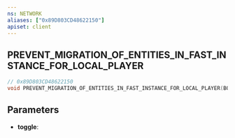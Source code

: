 ```yaml
---
ns: NETWORK
aliases: ["0x89D803CD48622150"]
apiset: client
---
```

## PREVENT_MIGRATION_OF_ENTITIES_IN_FAST_INSTANCE_FOR_LOCAL_PLAYER

```c
// 0x89D803CD48622150
void PREVENT_MIGRATION_OF_ENTITIES_IN_FAST_INSTANCE_FOR_LOCAL_PLAYER(BOOL toggle);
```


## Parameters
* **toggle**:



